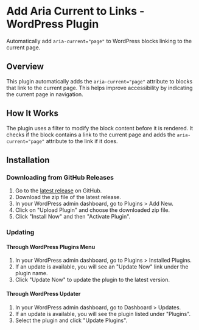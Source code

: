 # Add Aria Current to Links - WordPress Plugin

Automatically add `aria-current="page"` to WordPress blocks linking to the current page.

## Overview

This plugin automatically adds the `aria-current="page"` attribute to blocks that link to the current page. This helps improve accessibility by indicating the current page in navigation.

## How It Works

The plugin uses a filter to modify the block content before it is rendered. It checks if the block contains a link to the current page and adds the `aria-current="page"` attribute to the link if it does.

## Installation

### Downloading from GitHub Releases

1. Go to the [latest release](https://github.com/Silver0034/aria-current/releases/latest) on GitHub.
2. Download the zip file of the latest release.
3. In your WordPress admin dashboard, go to Plugins > Add New.
4. Click on "Upload Plugin" and choose the downloaded zip file.
5. Click "Install Now" and then "Activate Plugin".

### Updating

#### Through WordPress Plugins Menu

1. In your WordPress admin dashboard, go to Plugins > Installed Plugins.
2. If an update is available, you will see an "Update Now" link under the plugin name.
3. Click "Update Now" to update the plugin to the latest version.

#### Through WordPress Updater

1. In your WordPress admin dashboard, go to Dashboard > Updates.
2. If an update is available, you will see the plugin listed under "Plugins".
3. Select the plugin and click "Update Plugins".
